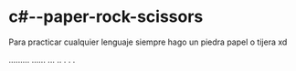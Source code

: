 # c#--paper-rock-scissors
Para practicar cualquier lenguaje siempre hago un piedra papel o tijera xd


.........
......
...
..
.
.
.
